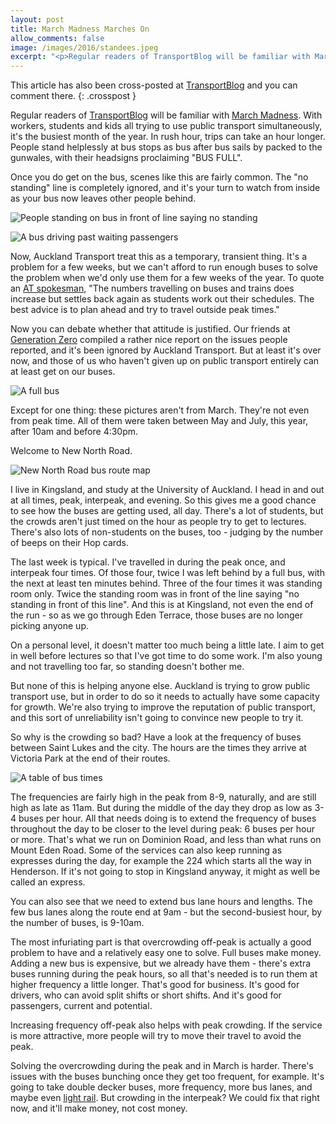 ```yaml
---
layout: post
title: March Madness Marches On
allow_comments: false
image: /images/2016/standees.jpeg
excerpt: "<p>Regular readers of TransportBlog will be familiar with March Madness. With workers, students and kids all trying to use public transport simultaneously, it's the busiest month of the year. In rush hour, trips can take an hour longer. People stand helplessly at bus stops as bus after bus sails by packed to the gunwales, with their headsigns proclaiming \"BUS FULL\".</p>"
---
```


This article has also been cross-posted at [TransportBlog](http://transportblog.co.nz/2016/07/28/guest-post-march-madness-marches-on) and you can comment there.
{: .crosspost }

Regular readers of [TransportBlog](http://transportblog.co.nz/) will be familiar with [March Madness](http://transportblog.co.nz/tag/march-madness/). With workers, students and kids all trying to use public transport simultaneously, it's the busiest month of the year. In rush hour, trips can take an hour longer. People stand helplessly at bus stops as bus after bus sails by packed to the gunwales, with their headsigns proclaiming "BUS FULL".

Once you do get on the bus, scenes like this are fairly common. The "no standing" line is completely ignored, and it's your turn to watch from inside as your bus now leaves other people behind.

![People standing on bus in front of line saying no standing](/images/2016/no_standing_line_800.jpg)

![A bus driving past waiting passengers](/images/2016/sailing_past_800.jpg)

Now, Auckland Transport treat this as a temporary, transient thing. It's a problem for a few weeks, but we can't afford to run enough buses to solve the problem when we'd only use them for a few weeks of the year. To quote an [AT spokesman](http://transportblog.co.nz/2016/03/04/2016-march-madness-the-maddest-yet/), "The numbers travelling on buses and trains does increase but settles back again as students work out their schedules. The best advice is to plan ahead and try to travel outside peak times."

Now you can debate whether that attitude is justified. Our friends at [Generation Zero](http://www.generationzero.org/better-buses) compiled a rather nice report on the issues people reported, and it's been ignored by Auckland Transport. But at least it's over now, and those of us who haven't given up on public transport entirely can at least get on our buses.

![A full bus](/images/2016/packed_800.jpg)

Except for one thing: these pictures aren't from March. They're not even from peak time. All of them were taken between May and July, this year, after 10am and before 4:30pm.

Welcome to New North Road.

![New North Road bus route map](/images/2016/new_north_road.png)

I live in Kingsland, and study at the University of Auckland. I head in and out at all times, peak, interpeak, and evening. So this gives me a good chance to see how the buses are getting used, all day. There's a lot of students, but the crowds aren't just timed on the hour as people try to get to lectures. There's also lots of non-students on the buses, too - judging by the number of beeps on their Hop cards.

The last week is typical. I've travelled in during the peak once, and interpeak four times. Of those four, twice I was left behind by a full bus, with the next at least ten minutes behind. Three of the four times it was standing room only. Twice the standing room was in front of the line saying "no standing in front of this line". And this is at Kingsland, not even the end of the run - so as we go through Eden Terrace, those buses are no longer picking anyone up.

On a personal level, it doesn't matter too much being a little late. I aim to get in well before lectures so that I've got time to do some work. I'm also young and not travelling too far, so standing doesn't bother me.

But none of this is helping anyone else. Auckland is trying to grow public transport use, but in order to do so it needs to actually have some capacity for growth. We're also trying to improve the reputation of public transport, and this sort of unreliability isn't going to convince new people to try it.

So why is the crowding so bad? Have a look at the frequency of buses between Saint Lukes and the city. The hours are the times they arrive at Victoria Park at the end of their routes.

![A table of bus times](/images/2016/nnr_bus_chart.png)

The frequencies are fairly high in the peak from 8-9, naturally, and are still high as late as 11am. But during the middle of the day they drop as low as 3-4 buses per hour. All that needs doing is to extend the frequency of buses throughout the day to be closer to the level during peak: 6 buses per hour or more. That's what we run on Dominion Road, and less than what runs on Mount Eden Road. Some of the services can also keep running as expresses during the day, for example the 224 which starts all the way in Henderson. If it's not going to stop in Kingsland anyway, it might as well be called an express.

You can also see that we need to extend bus lane hours and lengths. The few bus lanes along the route end at 9am - but the second-busiest hour, by the number of buses, is 9-10am.

The most infuriating part is that overcrowding off-peak is actually a good problem to have and a relatively easy one to solve. Full buses make money. Adding a new bus is expensive, but we already have them - there's extra buses running during the peak hours, so all that's needed is to run them at higher frequency a little longer. That's good for business. It's good for drivers, who can avoid split shifts or short shifts. And it's good for passengers, current and potential.

Increasing frequency off-peak also helps with peak crowding. If the service is more attractive, more people will try to move their travel to avoid the peak.

Solving the overcrowding during the peak and in March is harder. There's issues with the buses bunching once they get too frequent, for example. It's going to take double decker buses, more frequency, more bus lanes, and maybe even [light rail](http://transportblog.co.nz/2015/01/23/light-rail-to-fill-the-void/). But crowding in the interpeak? We could fix that right now, and it'll make money, not cost money.
